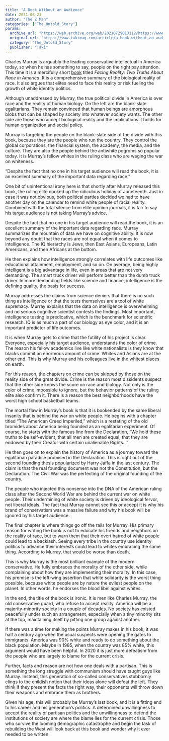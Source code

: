 ```yaml
---
title: "A Book Without an Audience"
date: 2021-06-21
author: "The Z Man"
categories: ["The_Untold_Story"]
params:
  archive_url: "https://web.archive.org/web/20210729013112/https://www.takimag.com/article/a-book-without-an-audience/"
  original_url: "https://www.takimag.com/article/a-book-without-an-audience/"
  category: "The_Untold_Story"
  publisher: "Taki"
---
```


Charles Murray is arguably the leading conservative intellectual in America today, so when he has something to say, people on the right pay attention. This time it is a mercifully short [book](https://web.archive.org/web/20210729013050/https://www.encounterbooks.com/books/facing-reality/) titled _Facing Reality: Two Truths About Race in America_. It is a comprehensive summary of the biological reality of race. It also argues that elites need to face this reality or risk fueling the growth of white identity politics.

Although unaddressed by Murray, the true political divide in America is over race and the reality of human biology. On the left are the blank-slate egalitarians. They remain convinced that human beings are amorphous blobs that can be shaped by society into whatever society wants. The other side are those who accept biological reality and the implications it holds for human organization and social policy.

Murray is targeting the people on the blank-slate side of the divide with this book, because they are the people who run the country. They control the global corporations, the financial system, the academy, the media, and the culture. They are also the people behind the antiwhite pogroms so popular today. It is Murray’s fellow whites in the ruling class who are waging the war on whiteness.

“Despite the fact that no one in his target audience will read the book, it is an excellent summary of the important data regarding race.”

One bit of unintentional irony here is that shortly after Murray released this book, the ruling elite cooked up the ridiculous holiday of Juneteenth. Just in case it was not obvious, both political parties decided we had to have another day on the calendar to remind white people of racial reality. Combined with the total silence from elite opinion journals, it is fair to say his target audience is not taking Murray’s advice.

Despite the fact that no one in his target audience will read the book, it is an excellent summary of the important data regarding race. Murray summarizes the mountain of data we have on cognitive ability. It is now beyond any doubt that the races are not equal when it comes to intelligence. The IQ hierarchy is Jews, then East Asians, Europeans, Latin Americans, and then Africans at the bottom.

He then explains how intelligence strongly correlates with life outcomes like educational attainment, employment, and so on. On average, being highly intelligent is a big advantage in life, even in areas that are not very demanding. The smart truck driver will perform better than the dumb truck driver. In more demanding fields like science and finance, intelligence is the defining quality, the basis for success.

Murray addresses the claims from science deniers that there is no such thing as intelligence or that the tests themselves are a tool of white supremacy. Murray explains that the data on intelligence is overwhelming and no serious cognitive scientist contests the findings. Most important, intelligence testing is predicative, which is the benchmark for scientific research. IQ is as much a part of our biology as eye color, and it is an important predictor of life outcomes.

It is when Murray gets to crime that the futility of his project is clear. Everyone, especially his target audience, understands the color of crime. The reason his fellow academics live like white nationalists is they know that blacks commit an enormous amount of crime. Whites and Asians are at the other end. This is why Murray and his colleagues live in the whitest places on earth.

For this reason, the chapters on crime can be skipped by those on the reality side of the great divide. Crime is the reason most dissidents suspect that the other side knows the score on race and biology. Not only is the color of crime impossible to ignore, but the behavior patterns of the ruling elite also confirm it. There is a reason the best neighborhoods have the worst high school basketball teams.

The mortal flaw in Murray’s book is that it is bookended by the same liberal insanity that is behind the war on white people. He begins with a chapter titled “The American Creed Imperiled,” which is a restating of the old bromides about America being founded as an egalitarian experiment. Of course, he starts with the famous line from the Declaration, “We hold these truths to be self-evident, that all men are created equal, that they are endowed by their Creator with certain unalienable Rights…”

He then goes on to explain the history of America as a journey toward the egalitarian paradise promised in the Declaration. This is right out of the second founding thesis popularized by Harry Jaffa in the last century. The claim is that the real founding document was not the Constitution, but the Declaration. The Civil War was the perfecting of the original founding of the country.

The people who injected this nonsense into the DNA of the American ruling class after the Second World War are behind the current war on white people. Their undermining of white society is driven by ideological fervor, not liberal ideals. The fact that Murray cannot see this or accept it is why his brand of conservatism was a massive failure and why his book will be ignored by his target audience.

The final chapter is where things go off the rails for Murray. His primary reason for writing the book is not to educate his friends and neighbors on the reality of race, but to warn them that their overt hatred of white people could lead to a backlash. Seeing every tribe in the country use identity politics to advance their interests could lead to whites embracing the same thing. According to Murray, that would be worse than death.

This is why Murray is the most brilliant example of the modern conservative. He fully embraces the morality of the other side, while complaining about how they are implementing their morality. In this case, his premise is the left-wing assertion that white solidarity is the worst thing possible, because white people are by nature the evilest people on the planet. In other words, he endorses the blood libel against whites.

In the end, the title of the book is ironic. It is men like Charles Murray, the old conservative guard, who refuse to accept reality. America will be a majority-minority society in a couple of decades. No society has existed peacefully under such an arrangement, especially when a tiny minority sits at the top, maintaining itself by pitting one group against another.

If there was a time for making the points Murray makes in his book, it was half a century ago when the usual suspects were opening the gates to immigrants. America was 90% white and ready to do something about the black population. Maybe in 1985, when the country was 85% white, this argument would have been helpful. In 2020 it is just more defeatism from the people who are largely to blame for the current crisis.

Further, facts and reason are not how one deals with a partisan. This is something the long struggle with communism should have taught guys like Murray. Instead, this generation of so-called conservatives stubbornly clings to the childish notion that their ideas alone will defeat the left. They think if they present the facts the right way, their opponents will throw down their weapons and embrace them as brothers.

Given his age, this will probably be Murray’s last book, and it is a fitting end to his career and his generation’s politics. A determined unwillingness to accept the reality of partisan politics and the unwillingness to defend the institutions of society are where the blame lies for the current crisis. Those who survive the looming demographic catastrophe and begin the task of rebuilding the West will look back at this book and wonder why it ever needed to be written.
